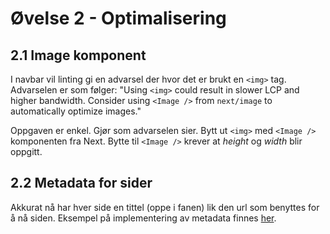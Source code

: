 # Øvelse 2 - Optimalisering

## 2.1 Image komponent
I navbar vil linting gi en advarsel der hvor det er brukt en `<img>` tag. Advarselen er som følger: "Using `<img>` could result in slower LCP and higher bandwidth. Consider using `<Image />` from `next/image` to automatically optimize images."

Oppgaven er enkel. Gjør som advarselen sier. Bytt ut `<img>` med `<Image />` komponenten fra Next. Bytte til `<Image />` krever at *height* og *width* blir oppgitt.

## 2.2 Metadata for sider
Akkurat nå har hver side en tittel (oppe i fanen) lik den url som benyttes for å nå siden. Eksempel på implementering av metadata finnes [her](https://nextjs.org/docs/app/building-your-application/optimizing/metadata#examples).